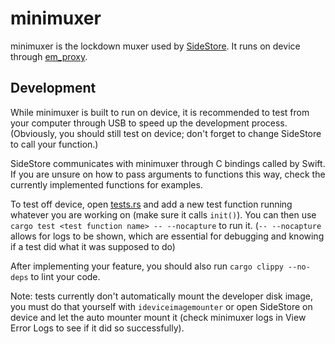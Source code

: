 # minimuxer

minimuxer is the lockdown muxer used by [SideStore](https://github.com/SideStore/SideStore). It runs on device through [em_proxy](https://github.com/SideStore/em_proxy).

## Development

While minimuxer is built to run on device, it is recommended to test from your computer through USB to speed up the development process. (Obviously, you should still test on device; don't forget to
change SideStore to call your function.)

SideStore communicates with minimuxer through C bindings called by Swift. If you are unsure on how to pass arguments to functions this way, check the currently implemented functions for examples.

To test off device, open [tests.rs](src/tests.rs) and add a new test function running whatever you are working on (make sure it calls `init()`). You can then use
`cargo test <test function name> -- --nocapture` to run it. (`-- --nocapture` allows for logs to be shown, which are essential for debugging and knowing if a test did what it was supposed to do)

After implementing your feature, you should also run `cargo clippy --no-deps` to lint your code.

Note: tests currently don't automatically mount the developer disk image, you must do that yourself with `ideviceimagemounter` or open SideStore on device and let the auto mounter mount it (check
minimuxer logs in View Error Logs to see if it did so successfully).
